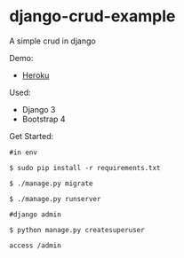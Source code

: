 # django-crud-example
A simple crud in django

Demo:

- [Heroku](https://polar-waters-34271.herokuapp.com/)

Used:

- Django 3
- Bootstrap 4

Get Started:

```
#in env

$ sudo pip install -r requirements.txt

$ ./manage.py migrate

$ ./manage.py runserver

#django admin

$ python manage.py createsuperuser

access /admin

```
